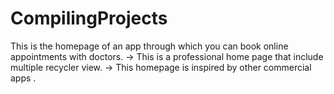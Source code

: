 # CompilingProjects
This is the homepage of an app through which you can book online appointments with doctors.
-> This is a professional home page that include multiple recycler view.
-> This homepage is inspired by other commercial apps .

